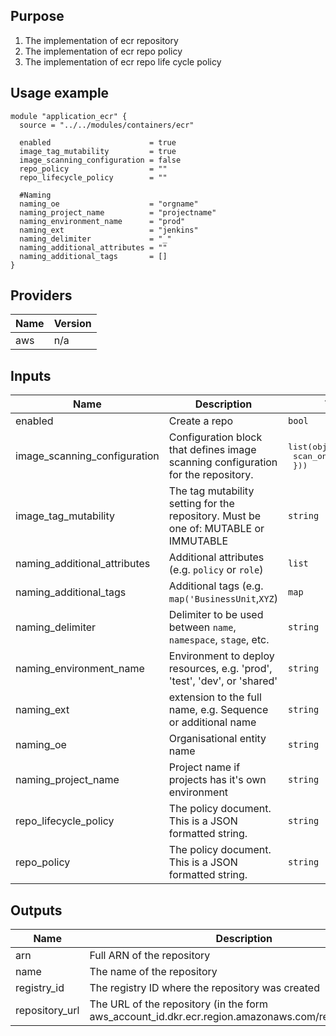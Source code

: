 ## Purpose
1. The implementation of ecr repository
2. The implementation of ecr repo policy
3. The implementation of ecr repo life cycle policy

## Usage example
```
module "application_ecr" {
  source = "../../modules/containers/ecr"

  enabled                      = true
  image_tag_mutability         = true
  image_scanning_configuration = false
  repo_policy                  = ""
  repo_lifecycle_policy        = ""

  #Naming
  naming_oe                    = "orgname"
  naming_project_name          = "projectname"
  naming_environment_name      = "prod"
  naming_ext                   = "jenkins"
  naming_delimiter             = "_"
  naming_additional_attributes = ""
  naming_additional_tags       = []
}
```
   
## Providers

| Name | Version |
|------|---------|
| aws | n/a |

## Inputs

| Name | Description | Type | Default | Required |
|------|-------------|------|---------|:-----:|
| enabled | Create a repo | `bool` | n/a | yes |
| image\_scanning\_configuration | Configuration block that defines image scanning configuration for the repository. | <pre>list(object({<br>    scan_on_push = bool<br>  }))</pre> | n/a | yes |
| image\_tag\_mutability | The tag mutability setting for the repository. Must be one of: MUTABLE or IMMUTABLE | `string` | n/a | yes |
| naming\_additional\_attributes | Additional attributes (e.g. `policy` or `role`) | `list` | n/a | yes |
| naming\_additional\_tags | Additional tags (e.g. `map('BusinessUnit`,`XYZ`) | `map` | n/a | yes |
| naming\_delimiter | Delimiter to be used between `name`, `namespace`, `stage`, etc. | `string` | n/a | yes |
| naming\_environment\_name | Environment to deploy resources, e.g. 'prod', 'test', 'dev', or 'shared' | `string` | n/a | yes |
| naming\_ext | extension to the full name, e.g. Sequence or additional name | `string` | n/a | yes |
| naming\_oe | Organisational entity name | `string` | n/a | yes |
| naming\_project\_name | Project name if projects has it's own environment | `string` | n/a | yes |
| repo\_lifecycle\_policy | The policy document. This is a JSON formatted string. | `string` | n/a | yes |
| repo\_policy | The policy document. This is a JSON formatted string. | `string` | n/a | yes |

## Outputs

| Name | Description |
|------|-------------|
| arn | Full ARN of the repository |
| name | The name of the repository |
| registry\_id | The registry ID where the repository was created |
| repository\_url | The URL of the repository (in the form aws\_account\_id.dkr.ecr.region.amazonaws.com/repositoryName) |